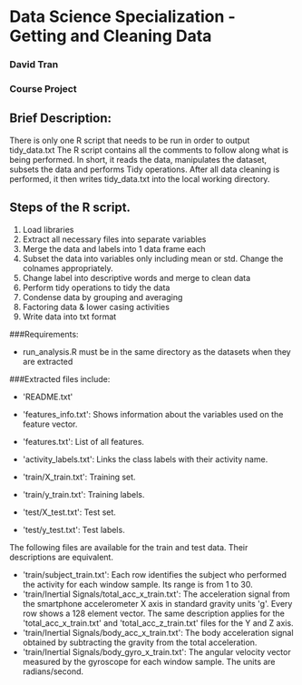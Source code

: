 
Data Science Specialization - Getting and Cleaning Data
==================================================================
### David Tran
### Course Project



## Brief Description:

There is only one R script that needs to be run in order to output tidy_data.txt
The R script contains all the comments to follow along what is being performed.
In short, it reads the data, manipulates the dataset, subsets the data and performs Tidy operations.
After all data cleaning is performed, it then writes tidy_data.txt into the local working directory.

## Steps of the R script.

1. Load libraries
2. Extract all necessary files into separate variables
3. Merge the data and labels into 1 data frame each
4. Subset the data into variables only including mean or std. Change the colnames appropriately.
5. Change label into descriptive words and merge to clean data
6. Perform tidy operations to tidy the data
7. Condense data by grouping and averaging
8. Factoring data & lower casing activities
9. Write data into txt format

###Requirements:

- run_analysis.R must be in the same directory as the datasets when they are extracted

###Extracted files include:

- 'README.txt'

- 'features_info.txt': Shows information about the variables used on the feature vector.
- 'features.txt': List of all features.
- 'activity_labels.txt': Links the class labels with their activity name.
- 'train/X_train.txt': Training set.
- 'train/y_train.txt': Training labels.
- 'test/X_test.txt': Test set.
- 'test/y_test.txt': Test labels.

The following files are available for the train and test data. Their descriptions are equivalent. 

- 'train/subject_train.txt': Each row identifies the subject who performed the activity for each window sample. Its range is from 1 to 30. 
- 'train/Inertial Signals/total_acc_x_train.txt': The acceleration signal from the smartphone accelerometer X axis in standard gravity units 'g'. Every row shows a 128 element vector. The same description applies for the 'total_acc_x_train.txt' and 'total_acc_z_train.txt' files for the Y and Z axis. 
- 'train/Inertial Signals/body_acc_x_train.txt': The body acceleration signal obtained by subtracting the gravity from the total acceleration. 
- 'train/Inertial Signals/body_gyro_x_train.txt': The angular velocity vector measured by the gyroscope for each window sample. The units are radians/second. 